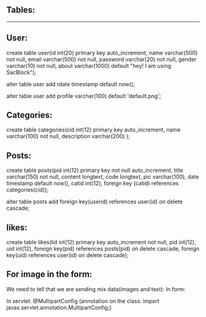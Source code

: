 ## Tables:
-----------

## User: 
create table user(id int(20) primary key auto_increment, name varchar(500) not null, email varchar(500) not null, password varchar(20) not null, gender varchar(10) not null, about varchar(1000) default "hey! I am using SacBlock");

alter table user add rdate timestamp default now();

alter table user add profile varchar(100) default 'default.png';


## Categories:
create table categories(cid int(12) primary key auto_increment, name varchar(100) not null, description varchar(200) );

## Posts:
create table posts(pid int(12) primary key not null auto_increment, title varchar(150) not null, content longtext, code longtext, pic varchar(100), date timestamp default now(), catid int(12), foreign key (catid) references categories(cid));

alter table posts add foreign key(userid) references user(id) on delete cascade;

## likes:
create table likes(lid int(12) primary key auto_increment not null, pid int(12), uid int(12), foreign key(pid) references posts(pid) on delete cascade, foreign key(uid) references user(id) on delete cascade);





## For image in the form:
We need to tell that we are sending mix data(images and text):
In form: 
<form enctype="multipart/form-data">

In servlet: @MultipartConfig    (annotation on the class: import javax.servlet.annotation.MultipartConfig;)

